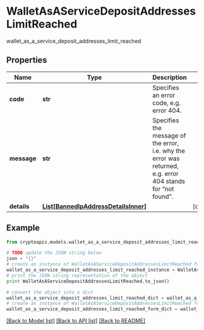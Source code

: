 # WalletAsAServiceDepositAddressesLimitReached

wallet_as_a_service_deposit_addresses_limit_reached

## Properties
Name | Type | Description | Notes
------------ | ------------- | ------------- | -------------
**code** | **str** | Specifies an error code, e.g. error 404. | 
**message** | **str** | Specifies the message of the error, i.e. why the error was returned, e.g. error 404 stands for “not found”. | 
**details** | [**List[BannedIpAddressDetailsInner]**](BannedIpAddressDetailsInner.md) |  | [optional] 

## Example

```python
from cryptoapis.models.wallet_as_a_service_deposit_addresses_limit_reached import WalletAsAServiceDepositAddressesLimitReached

# TODO update the JSON string below
json = "{}"
# create an instance of WalletAsAServiceDepositAddressesLimitReached from a JSON string
wallet_as_a_service_deposit_addresses_limit_reached_instance = WalletAsAServiceDepositAddressesLimitReached.from_json(json)
# print the JSON string representation of the object
print WalletAsAServiceDepositAddressesLimitReached.to_json()

# convert the object into a dict
wallet_as_a_service_deposit_addresses_limit_reached_dict = wallet_as_a_service_deposit_addresses_limit_reached_instance.to_dict()
# create an instance of WalletAsAServiceDepositAddressesLimitReached from a dict
wallet_as_a_service_deposit_addresses_limit_reached_form_dict = wallet_as_a_service_deposit_addresses_limit_reached.from_dict(wallet_as_a_service_deposit_addresses_limit_reached_dict)
```
[[Back to Model list]](../README.md#documentation-for-models) [[Back to API list]](../README.md#documentation-for-api-endpoints) [[Back to README]](../README.md)


